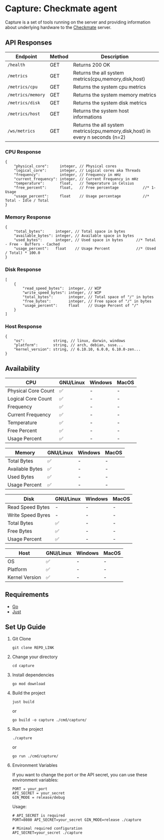 # Capture: Checkmate agent

Capture is a set of tools running on the server and providing information about underlying hardware to the [Checkmate](https://github.com/bluewave-labs/checkmate) server.

## API Responses

| Endpoint          | Method | Description                                                                   |
|-------------------|--------|-------------------------------------------------------------------------------|
| `/health`         | GET    | Returns 200 OK                                                                |
| `/metrics`        | GET    | Returns the all system metrics(cpu,memory,disk,host)                          |
| `/metrics/cpu`    | GET    | Returns the system cpu metrics                                                |
| `/metrics/memory` | GET    | Returns the system memory metrics                                             |
| `/metrics/disk`   | GET    | Returns the system disk metrics                                               |
| `/metrics/host`   | GET    | Returns the system host informations                                          |
| `/ws/metrics`     | GET    | Returns the all system metrics(cpu,memory,disk,host) in every n seconds (n=2) |

### CPU Response

```jsonc
{
    "physical_core":     integer, // Physical cores
    "logical_core":      integer, // Logical cores aka Threads
    "frequency":         integer, // Frequency in mHz
    "current_frequency": integer, // Current Frequency in mHz
    "temperature":       float,   // Temperature in Celsius     
    "free_percent":      float,   // Free percentage           //* 1- Usage
    "usage_percent":     float    // Usage percentage          //* Total - Idle / Total
}
```

### Memory Response

```jsonc
{
    "total_bytes":     integer, // Total space in bytes
    "available_bytes": integer, // Available space in bytes
    "used_bytes":      integer, // Used space in bytes      //* Total - Free - Buffers - Cached
    "usage_percent":   float    // Usage Percent            //* (Used / Total) * 100.0
}
```

### Disk Response

```jsonc
[
    {
        "read_speed_bytes":  integer, // WIP
        "write_speed_bytes": integer, // WIP
        "total_bytes":       integer, // Total space of "/" in bytes
        "free_bytes":        integer, // Free space of "/" in bytes
        "usage_percent":     float    // Usage Percent of "/"
    }
]
```

### Host Response

```jsonc
{
    "os":             string, // linux, darwin, windows
    "platform":       string, // arch, debian, suse...
    "kernel_version": string, // 6.10.10, 6.0.0, 6.10.0-zen...
}
```

## Availability

| CPU                 | GNU/Linux | Windows | MacOS     |
| --------------------|-----------|---------|-----------|
| Physical Core Count | ✅        | -       | -         |
| Logical Core Count  | ✅        | -       | -         |
| Frequency           | ✅        | -       | -         |
| Current Frequency   | ✅        | -       | -         |
| Temperature         | ✅        | -       | -         |
| Free Percent        | ✅        | -       | -         |
| Usage Percent       | ✅        | -       | -         |

| Memory          | GNU/Linux | Windows | MacOS     |
| ----------------|-----------|---------|-----------|
| Total Bytes     | ✅        | -       | -         |
| Available Bytes | ✅        | -       | -         |
| Used Bytes      | ✅        | -       | -         |
| Usage Percent   | ✅        | -       | -         |

| Disk               | GNU/Linux | Windows | MacOS     |
| -------------------|-----------|---------|-----------|
| Read Speed  Bytes  | -         | -       | -         |
| Write Speed Byres  | -         | -       | -         |
| Total Bytes        | ✅        | -       | -         |
| Free Bytes         | ✅        | -       | -         |
| Usage Percent      | ✅        | -       | -         |

| Host           | GNU/Linux | Windows | MacOS     |
| ---------------|-----------|---------|-----------|
| OS             | ✅        | -       | -         |
| Platform       | ✅        | -       | -         |
| Kernel Version | ✅        | -       | -         |

## Requirements

- [Go](https://go.dev/dl/)
- [Just](https://github.com/casey/just)

## Set Up Guide

1. Git Clone

    ```shell
    git clone REPO_LINK
    ```

2. Change your directory

    ```shell
    cd capture
    ```

3. Install dependencies

    ```shell
    go mod download
    ```

4. Build the project

    ```shell
    just build
    ```

    or

    ```shell
    go build -o capture ./cmd/capture/
    ```

5. Run the project

    ```shell
    ./capture
    ```

    or

    ```shell
    go run ./cmd/capture/
    ```

6. Environment Variables

    If you want to change the port or the API secret, you can use these environment variables:

    ```shell
    PORT = your_port
    API_SECRET = your_secret
    GIN_MODE = release/debug
    ```

    Usage:

    ```shell
    # API_SECRET is required
    PORT=8080 API_SECRET=your_secret GIN_MODE=release ./capture

    # Minimal required configuration
    API_SECRET=your_secret ./capture
    ```
